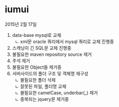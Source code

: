 # iumui
2015년 2월 17일 
<br>
  1) data-base mysql로 교체<br>
      &nbsp; ㄴ xml문 oracle 쿼리에서 mysql 쿼리로 교체 진행중<br>
  2) 스캐닝이 긴 SQL문 교체 진행중<br>
  3) 불필요한 maven repository source 제거<br>
  4) 주석 제거<br>
  5) 불필요한 Object들 제거중<br>
  6) 서버사이드의 폴더 구조 및 객체명 재구성<br>
      &nbsp;  ㄴ 불필요한 폴더 삭제<br>
      &nbsp;  ㄴ 잘못된 파일, 폴더명 교체<br>
      &nbsp;  ㄴ 불필요한 camelCase, underbar(_) 제거<br>
      &nbsp;  ㄴ 중복되는 jquery문 제거중<br>
  
